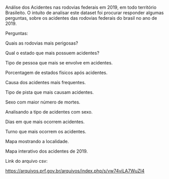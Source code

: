 Análise dos Acidentes nas rodovias federais em 2019, em todo território Brasileito.
O intuito de analisar este dataset foi procurar responder algumas perguntas, sobre os acidentes das rodovias federais do brasil no ano de 2019.

Perguntas:

Quais as rodovias mais perigosas?

Qual o estado que mais possuem acidentes?

Tipo de pessoa que mais se envolve em acidentes.

Porcentagem de estados físicos após acidentes.

Causa dos acidentes mais frequentes.

Tipo de pista que mais causam acidentes.

Sexo com maior número de mortes.

Analisando a tipo de acidentes com sexo.

Dias em que mais ocorrem acidentes.

Turno que mais ocorrem os acidentes.

Mapa mostrando a localidade.

Mapa interativo dos acidentes de 2019.

Link do arquivo csv:

https://arquivos.prf.gov.br/arquivos/index.php/s/vw74viLA7WuZI4
